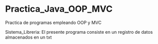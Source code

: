 # Practica_Java_OOP_MVC
Practica de programas empleando OOP y MVC

Sistema_Libreria: El presente programa consiste en un registro de datos almacenados en un txt
